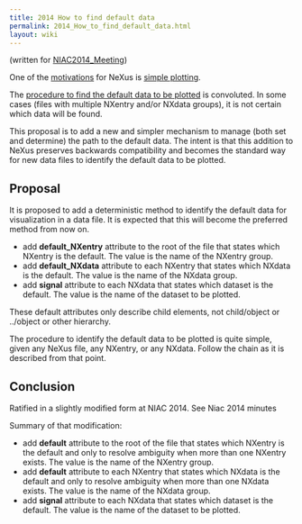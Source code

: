 ```yaml
---
title: 2014 How to find default data
permalink: 2014_How_to_find_default_data.html
layout: wiki
---
```


(written for [NIAC2014\_Meeting](NIAC2014_Meeting.html "wikilink"))

One of the
[motivations](https://manual.nexusformat.org/motivations.html)
for NeXus is [simple
plotting](https://manual.nexusformat.org/motivations.html#simpleplotting).

The [procedure to find the default data to be
plotted](https://manual.nexusformat.org/datarules.html#find-plottable-data)
is convoluted. In some cases (files with multiple NXentry and/or NXdata
groups), it is not certain which data will be found.

This proposal is to add a new and simpler mechanism to manage (both set
and determine) the path to the default data. The intent is that this
addition to NeXus preserves backwards compatibility and becomes the
standard way for new data files to identify the default data to be
plotted.

Proposal
--------

It is proposed to add a deterministic method to identify the default
data for visualization in a data file. It is expected that this will
become the preferred method from now on.

-   add **default\_NXentry** attribute to the root of the file that
    states which NXentry is the default. The value is the name of the
    NXentry group.
-   add **default\_NXdata** attribute to each NXentry that states which
    NXdata is the default. The value is the name of the NXdata group.
-   add **signal** attribute to each NXdata that states which dataset is
    the default. The value is the name of the dataset to be plotted.

These default attributes only describe child elements, not child/object
or ../object or other hierarchy.

The procedure to identify the default data to be plotted is quite
simple, given any NeXus file, any NXentry, or any NXdata. Follow the
chain as it is described from that point.

Conclusion
----------

Ratified in a slightly modified form at NIAC 2014. See Niac 2014 minutes

Summary of that modification:

-   add **default** attribute to the root of the file that states which
    NXentry is the default and only to resolve ambiguity when more than
    one NXentry exists. The value is the name of the NXentry group.
-   add **default** attribute to each NXentry that states which NXdata
    is the default and only to resolve ambiguity when more than one
    NXdata exists. The value is the name of the NXdata group.
-   add **signal** attribute to each NXdata that states which dataset is
    the default. The value is the name of the dataset to be plotted.

